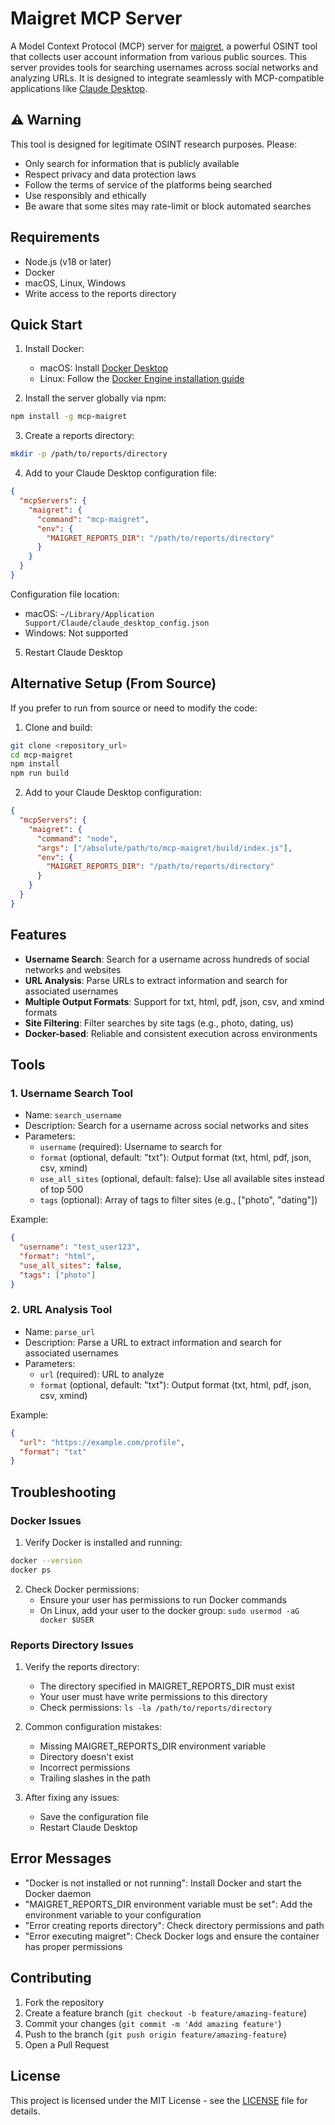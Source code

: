 # Maigret MCP Server

A Model Context Protocol (MCP) server for [maigret](https://github.com/soxoj/maigret), a powerful OSINT tool that collects user account information from various public sources. This server provides tools for searching usernames across social networks and analyzing URLs. It is designed to integrate seamlessly with MCP-compatible applications like [Claude Desktop](https://claude.ai).

## ⚠️ Warning

This tool is designed for legitimate OSINT research purposes. Please:
- Only search for information that is publicly available
- Respect privacy and data protection laws
- Follow the terms of service of the platforms being searched
- Use responsibly and ethically
- Be aware that some sites may rate-limit or block automated searches

## Requirements

- Node.js (v18 or later)
- Docker
- macOS, Linux, Windows
- Write access to the reports directory

## Quick Start

1. Install Docker:
   - macOS: Install [Docker Desktop](https://www.docker.com/products/docker-desktop)
   - Linux: Follow the [Docker Engine installation guide](https://docs.docker.com/engine/install/)

2. Install the server globally via npm:
```bash
npm install -g mcp-maigret
```

3. Create a reports directory:
```bash
mkdir -p /path/to/reports/directory
```

4. Add to your Claude Desktop configuration file:
```json
{
  "mcpServers": {
    "maigret": {
      "command": "mcp-maigret",
      "env": {
        "MAIGRET_REPORTS_DIR": "/path/to/reports/directory"
      }
    }
  }
}
```

Configuration file location:
- macOS: `~/Library/Application Support/Claude/claude_desktop_config.json`
- Windows: Not supported

5. Restart Claude Desktop

## Alternative Setup (From Source)

If you prefer to run from source or need to modify the code:

1. Clone and build:
```bash
git clone <repository_url>
cd mcp-maigret
npm install
npm run build
```

2. Add to your Claude Desktop configuration:
```json
{
  "mcpServers": {
    "maigret": {
      "command": "node",
      "args": ["/absolute/path/to/mcp-maigret/build/index.js"],
      "env": {
        "MAIGRET_REPORTS_DIR": "/path/to/reports/directory"
      }
    }
  }
}
```

## Features

- **Username Search**: Search for a username across hundreds of social networks and websites
- **URL Analysis**: Parse URLs to extract information and search for associated usernames
- **Multiple Output Formats**: Support for txt, html, pdf, json, csv, and xmind formats
- **Site Filtering**: Filter searches by site tags (e.g., photo, dating, us)
- **Docker-based**: Reliable and consistent execution across environments

## Tools

### 1. Username Search Tool
- Name: `search_username`
- Description: Search for a username across social networks and sites
- Parameters:
  * `username` (required): Username to search for
  * `format` (optional, default: "txt"): Output format (txt, html, pdf, json, csv, xmind)
  * `use_all_sites` (optional, default: false): Use all available sites instead of top 500
  * `tags` (optional): Array of tags to filter sites (e.g., ["photo", "dating"])

Example:
```json
{
  "username": "test_user123",
  "format": "html",
  "use_all_sites": false,
  "tags": ["photo"]
}
```

### 2. URL Analysis Tool
- Name: `parse_url`
- Description: Parse a URL to extract information and search for associated usernames
- Parameters:
  * `url` (required): URL to analyze
  * `format` (optional, default: "txt"): Output format (txt, html, pdf, json, csv, xmind)

Example:
```json
{
  "url": "https://example.com/profile",
  "format": "txt"
}
```

## Troubleshooting

### Docker Issues

1. Verify Docker is installed and running:
```bash
docker --version
docker ps
```

2. Check Docker permissions:
   - Ensure your user has permissions to run Docker commands
   - On Linux, add your user to the docker group: `sudo usermod -aG docker $USER`

### Reports Directory Issues

1. Verify the reports directory:
   - The directory specified in MAIGRET_REPORTS_DIR must exist
   - Your user must have write permissions to this directory
   - Check permissions: `ls -la /path/to/reports/directory`

2. Common configuration mistakes:
   - Missing MAIGRET_REPORTS_DIR environment variable
   - Directory doesn't exist
   - Incorrect permissions
   - Trailing slashes in the path

3. After fixing any issues:
   - Save the configuration file
   - Restart Claude Desktop

## Error Messages

- "Docker is not installed or not running": Install Docker and start the Docker daemon
- "MAIGRET_REPORTS_DIR environment variable must be set": Add the environment variable to your configuration
- "Error creating reports directory": Check directory permissions and path
- "Error executing maigret": Check Docker logs and ensure the container has proper permissions

## Contributing

1. Fork the repository
2. Create a feature branch (`git checkout -b feature/amazing-feature`)
3. Commit your changes (`git commit -m 'Add amazing feature'`)
4. Push to the branch (`git push origin feature/amazing-feature`)
5. Open a Pull Request

## License

This project is licensed under the MIT License - see the [LICENSE](LICENSE) file for details.
